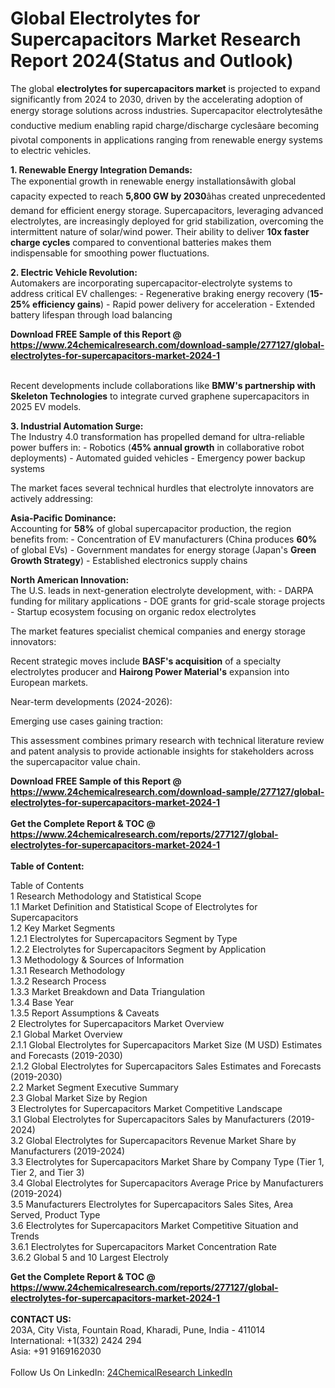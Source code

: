<h1>Global Electrolytes for Supercapacitors Market Research Report 2024(Status and Outlook)</h1><p>The global <strong>electrolytes for supercapacitors market</strong> is projected to expand significantly from 2024 to 2030, driven by the accelerating adoption of energy storage solutions across industries. Supercapacitor electrolytesâthe conductive medium enabling rapid charge/discharge cyclesâare becoming pivotal components in applications ranging from renewable energy systems to electric vehicles.</p><p><strong>1. Renewable Energy Integration Demands:</strong><br>
The exponential growth in renewable energy installationsâwith global capacity expected to reach <strong>5,800 GW by 2030</strong>âhas created unprecedented demand for efficient energy storage. Supercapacitors, leveraging advanced electrolytes, are increasingly deployed for grid stabilization, overcoming the intermittent nature of solar/wind power. Their ability to deliver <strong>10x faster charge cycles</strong> compared to conventional batteries makes them indispensable for smoothing power fluctuations.</p><p><strong>2. Electric Vehicle Revolution:</strong><br>
Automakers are incorporating supercapacitor-electrolyte systems to address critical EV challenges:
- Regenerative braking energy recovery (<strong>15-25% efficiency gains</strong>)
- Rapid power delivery for acceleration
- Extended battery lifespan through load balancing</p><div><b>Download FREE Sample of this Report @ 
            <a href="https://www.24chemicalresearch.com/download-sample/277127/global-electrolytes-for-supercapacitors-market-2024-1">
            https://www.24chemicalresearch.com/download-sample/277127/global-electrolytes-for-supercapacitors-market-2024-1</a></b></div><br><p>Recent developments include collaborations like <strong>BMW's partnership with Skeleton Technologies</strong> to integrate curved graphene supercapacitors in 2025 EV models.</p><p><strong>3. Industrial Automation Surge:</strong><br>
The Industry 4.0 transformation has propelled demand for ultra-reliable power buffers in:
- Robotics (<strong>45% annual growth</strong> in collaborative robot deployments)
- Automated guided vehicles
- Emergency power backup systems</p><p>The market faces several technical hurdles that electrolyte innovators are actively addressing:</p><p><strong>Asia-Pacific Dominance:</strong><br>
Accounting for <strong>58%</strong> of global supercapacitor production, the region benefits from:
- Concentration of EV manufacturers (China produces <strong>60%</strong> of global EVs)
- Government mandates for energy storage (Japan's <strong>Green Growth Strategy</strong>)
- Established electronics supply chains</p><p><strong>North American Innovation:</strong><br>
The U.S. leads in next-generation electrolyte development, with:
- DARPA funding for military applications
- DOE grants for grid-scale storage projects
- Startup ecosystem focusing on organic redox electrolytes</p><p>The market features specialist chemical companies and energy storage innovators:</p><p>Recent strategic moves include <strong>BASF's acquisition</strong> of a specialty electrolytes producer and <strong>Hairong Power Material's</strong> expansion into European markets.</p><p>Near-term developments (2024-2026):</p><p>Emerging use cases gaining traction:</p><p>This assessment combines primary research with technical literature review and patent analysis to provide actionable insights for stakeholders across the supercapacitor value chain.</p><div><b>Download FREE Sample of this Report @ 
            <a href="https://www.24chemicalresearch.com/download-sample/277127/global-electrolytes-for-supercapacitors-market-2024-1">
            https://www.24chemicalresearch.com/download-sample/277127/global-electrolytes-for-supercapacitors-market-2024-1</a></b></div><br><div><b>Get the Complete Report & TOC @ 
            <a href="https://www.24chemicalresearch.com/reports/277127/global-electrolytes-for-supercapacitors-market-2024-1">
            https://www.24chemicalresearch.com/reports/277127/global-electrolytes-for-supercapacitors-market-2024-1</a></b></div><br>
            <b>Table of Content:</b><p>Table of Contents<br />
1 Research Methodology and Statistical Scope<br />
1.1 Market Definition and Statistical Scope of Electrolytes for Supercapacitors<br />
1.2 Key Market Segments<br />
1.2.1 Electrolytes for Supercapacitors Segment by Type<br />
1.2.2 Electrolytes for Supercapacitors Segment by Application<br />
1.3 Methodology & Sources of Information<br />
1.3.1 Research Methodology<br />
1.3.2 Research Process<br />
1.3.3 Market Breakdown and Data Triangulation<br />
1.3.4 Base Year<br />
1.3.5 Report Assumptions & Caveats<br />
2 Electrolytes for Supercapacitors Market Overview<br />
2.1 Global Market Overview<br />
2.1.1 Global Electrolytes for Supercapacitors Market Size (M USD) Estimates and Forecasts (2019-2030)<br />
2.1.2 Global Electrolytes for Supercapacitors Sales Estimates and Forecasts (2019-2030)<br />
2.2 Market Segment Executive Summary<br />
2.3 Global Market Size by Region<br />
3 Electrolytes for Supercapacitors Market Competitive Landscape<br />
3.1 Global Electrolytes for Supercapacitors Sales by Manufacturers (2019-2024)<br />
3.2 Global Electrolytes for Supercapacitors Revenue Market Share by Manufacturers (2019-2024)<br />
3.3 Electrolytes for Supercapacitors Market Share by Company Type (Tier 1, Tier 2, and Tier 3)<br />
3.4 Global Electrolytes for Supercapacitors Average Price by Manufacturers (2019-2024)<br />
3.5 Manufacturers Electrolytes for Supercapacitors Sales Sites, Area Served, Product Type<br />
3.6 Electrolytes for Supercapacitors Market Competitive Situation and Trends<br />
3.6.1 Electrolytes for Supercapacitors Market Concentration Rate<br />
3.6.2 Global 5 and 10 Largest Electroly</p><div><b>Get the Complete Report & TOC @ 
            <a href="https://www.24chemicalresearch.com/reports/277127/global-electrolytes-for-supercapacitors-market-2024-1">
            https://www.24chemicalresearch.com/reports/277127/global-electrolytes-for-supercapacitors-market-2024-1</a></b></div><br><b>CONTACT US:</b><br>
            203A, City Vista, Fountain Road, Kharadi, Pune, India - 411014<br>
            International: +1(332) 2424 294<br>
            Asia: +91 9169162030 <br><br>
            Follow Us On LinkedIn: <a href="https://www.linkedin.com/company/24chemicalresearch/">24ChemicalResearch LinkedIn</a>